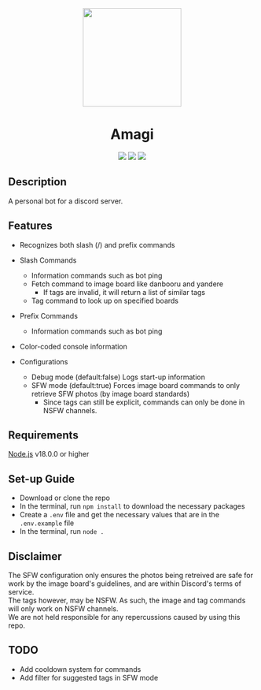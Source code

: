 <div align="center">
    <img src="https://cdn.discordapp.com/attachments/1084368581342531655/1096280364235890719/elf-modified.png" width=200px>
    <h1>Amagi</h1>
    <div>
        <img src="https://img.shields.io/github/v/release/zach-dascil/amagi">
        <img src="https://img.shields.io/badge/discord.js-v14-purple">
        <img src="https://img.shields.io/github/license/zach-dascil/Amagi">
    </div>
</div>

## Description

A personal bot for a discord server.

## Features

- Recognizes both slash (/) and prefix commands

- Slash Commands
    - Information commands such as bot ping
    - Fetch command to image board like danbooru and yandere
        - If tags are invalid, it will return a list of similar tags
    - Tag command to look up on specified boards

- Prefix Commands
    - Information commands such as bot ping

- Color-coded console information

- Configurations
    - Debug mode (default:false) Logs start-up information
    - SFW mode (default:true) Forces image board commands to only retrieve SFW photos (by image board standards)
        - Since tags can still be explicit, commands can only be done in NSFW channels.

## Requirements

[Node.js](https://nodejs.org/) v18.0.0 or higher

## Set-up Guide

- Download or clone the repo
- In the terminal, run `npm install` to download the necessary packages
- Create a `.env` file and get the necessary values that are in the `.env.example` file
- In the terminal, run `node .`

## Disclaimer

The SFW configuration only ensures the photos being retreived are safe for work by the image board's guidelines, and are within Discord's terms of service.\
The tags however, may be NSFW. As such, the image and tag commands will only work on NSFW channels. \
We are not held responsible for any repercussions caused by using this repo.

## TODO

- Add cooldown system for commands
- Add filter for suggested tags in SFW mode
